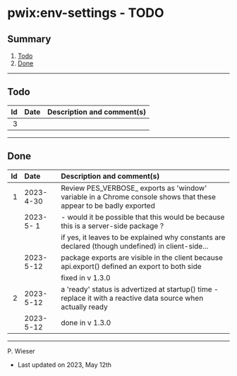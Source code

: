 # pwix:env-settings - TODO

## Summary

1. [Todo](#todo)
2. [Done](#done)

---
## Todo

|   Id | Date       | Description and comment(s) |
| ---: | :---       | :---                       |
|    3 |  |  |

---
## Done

|   Id | Date       | Description and comment(s) |
| ---: | :---       | :---                       |
|    1 | 2023- 4-30 | Review PES_VERBOSE_ exports as 'window' variable in a Chrome console shows that these appear to be badly exported |
|      | 2023- 5- 1 | - would it be possible that this would be because this is a server-side package ? |
|      |            |   if yes, it leaves to be explained why constants are declared (though undefined) in client-side... |
|      | 2023- 5-12 | package exports are visible in the client because api.export() defined an export to both side |
|      |            | fixed in v 1.3.0 |
|    2 | 2023- 5-12 | a 'ready' status is advertized at startup() time - replace it with a reactive data source when actually ready |
|      | 2023- 5-12 | done in v 1.3.0 |

---
P. Wieser
- Last updated on 2023, May 12th
